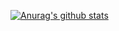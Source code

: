 [![Anurag's github stats](https://github-readme-stats.vercel.app/api?username=rickinbsb&count_private=true&show_icons=true)](https://github.com/rickinbsb/rickinbsb/blob/master/README.md)
